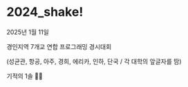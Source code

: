 # 2024_shake!

2025년 1월 11일

경인지역 7개교 연합 프로그래밍 경시대회

(성균관, 항공, 아주, 경희, 에리카, 인하, 단국 / 각 대학의 앞글자를 땀)

기적의 1솔 🥹🥹
